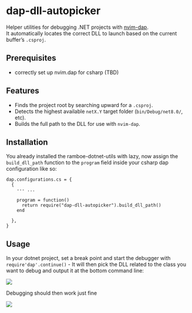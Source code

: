 # dap-dll-autopicker

Helper utilities for debugging .NET projects with [nvim-dap](https://github.com/mfussenegger/nvim-dap).  
It automatically locates the correct DLL to launch based on the current buffer’s `.csproj`.

## Prerequisites

- correctly set up nvim.dap for csharp (TBD)

## Features
- Finds the project root by searching upward for a `.csproj`.
- Detects the highest available `netX.Y` target folder (`bin/Debug/net8.0/`, etc).
- Builds the full path to the DLL for use with `nvim-dap`.
<!-- - Provides a `:DotnetDllPath` command to quickly echo the detected DLL. -->

## Installation

You already installed the ramboe-dotnet-utils with lazy, now assign the `build_dll_path` function to the `program` field inside your csharp dap configuration like so:

```
dap.configurations.cs = {
  {
    --- ...
    
    program = function()
      return require("dap-dll-autopicker").build_dll_path()
    end

  },
}
```

## Usage

In your dotnet project, set a break point and start the debugger with `require'dap'.continue()` - It will then pick the DLL related to the class you want to debug and output it at the bottom command line:   

![](https://firebasestorage.googleapis.com/v0/b/firescript-577a2.appspot.com/o/imgs%2Fapp%2Framboe%2F0Q-wLAyQg_.png?alt=media&token=f6a8c2fe-4a3b-42c7-bed5-bf36bf829e2f)  

Debugging should then work just fine  

![](https://firebasestorage.googleapis.com/v0/b/firescript-577a2.appspot.com/o/imgs%2Fapp%2Framboe%2Fq-tLHnOjZv.png?alt=media&token=b8efe086-ed8c-4e62-a705-ab36a1161a44)  
